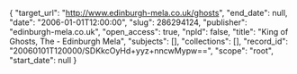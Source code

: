 {
  "target_url": "http://www.edinburgh-mela.co.uk/ghosts", 
  "end_date": null, 
  "date": "2006-01-01T12:00:00", 
  "slug": 286294124, 
  "publisher": "edinburgh-mela.co.uk", 
  "open_access": true, 
  "npld": false, 
  "title": "King of Ghosts, The - Edinburgh Mela", 
  "subjects": [], 
  "collections": [], 
  "record_id": "20060101T120000/SDKkcOyHd+yyz+nncwMypw==", 
  "scope": "root", 
  "start_date": null
}

